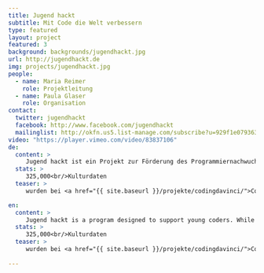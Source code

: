 ```yaml
---
title: Jugend hackt
subtitle: Mit Code die Welt verbessern
type: featured
layout: project
featured: 3
background: backgrounds/jugendhackt.jpg
url: http://jugendhackt.de
img: projects/jugendhackt.jpg
people:
  - name: Maria Reimer
    role: Projektleitung
  - name: Paula Glaser
    role: Organisation
contact:
  twitter: jugendhackt
  facebook: http://www.facebook.com/jugendhackt
  mailinglist: http://okfn.us5.list-manage.com/subscribe?u=929f1e07936386d34833e20d1&id=47735af82e
video: "https://player.vimeo.com/video/83837106"
de:
  content: >
     Jugend hackt ist ein Projekt zur Förderung des Programmiernachwuchses. Während Wettbewerbe wie "Jugend musiziert" und "Jugend forscht" seit Jahrzehnten etabliert sind, finden junge Talente aus dem Bereich der Softwareentwicklung keinen Platz in den staatlichen geförderten Initiativen. Seit 2013 veranstaltet die Open Knowledge Foundation jährlich "Jugend hackt", einen inzwischen erfolgreich etablierten Hackathon für Jugendliche aus ganz Deutschland. Dort bauen sie mit Hilfe von offenen Daten neue Anwendungen, realisieren Hardwareprojekte und können ihre technischen Fähigkeiten unter Gleichgesinnten ausleben. Dabei werden die Jugendlichen von ehrenamtlichen Mentor/innen (z.B. erfahrenen Softwareentwickler/innen und Wissenschaftler/innen) begleitet. Gemeinsam tüfteln sie an Prototypen, digitalen Werkzeugen und Konzepten für ihre Vision einer besseren Gesellschaft.
  stats: >
     325,000<br/>Kulturdaten
  teaser: >
     wurden bei <a href="{{ site.baseurl }}/projekte/codingdavinci/">Coding da Vinci</a> für alle zugänglich und nutzbar gemacht.

en:
  content: >
     Jugend hackt is a program designed to support young coders. While competitions such as ‘Jugend musiziert’ (music) and ‘Jugend forscht’ (science) have been established in Germany for decades, there are very few opportunities for young talents in the area of software development. To fill this void, Open Knowledge Foundation Deutschland e.V.  and the project "mediale pfade" started to organize Jugend hackt in 2013. Since then it has become a successful and well-established hackathon for young coders from all over Germany. “Improving the world, code by code” – that is the slogan of Jugend hackt. Together with like-minded peers, its participants use open data to work on prototypes, digital tools, and concepts in order to contribute to their vision of a better society. Voluntary mentors with technical expertise guide them through this process. It is the goal of Jugend hackt to empower young coders in their technical skills and to show them the creative and political opportunities for applying these skills. 
  stats: >
     325,000<br/>Kulturdaten
  teaser: >
     wurden bei <a href="{{ site.baseurl }}/projekte/codingdavinci/">Coding da Vinci</a> für alle zugänglich und nutzbar gemacht.
     
---
```


